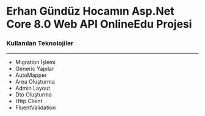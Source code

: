 <h1>Erhan Gündüz Hocamın Asp.Net Core 8.0 Web API OnlineEdu Projesi</h1>
<h3>Kullanılan Teknolojiler</h3>
<hr/>
<ul>
 <li>Migration İşlemi</li>
  <li>Generic Yapılar</li>
  <li>AutoMapper</li>
  <li>Area Oluşturma</li>
  <li>Admin Layout</li>
  <li>Dto Oluşturma</li>
  <li>Http Client</li>
  <li>FluentValidation</li>
</ul>
